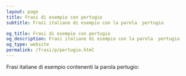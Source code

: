 ```yaml
---
layout: page
title: Frasi di esempio con pertugio 
subtitle: Frasi italiane di esempio con la parola  pertugio

og_title: Frasi di esempio con pertugio 
og_description: Frasi italiane di esempio con la parola  pertugio
og_type: website
permalink: /frasi/p/pertugio.html
---
```


Frasi italiane di esempio contenenti la parola pertugio:


